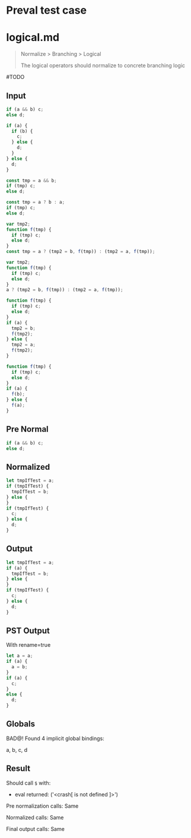 # Preval test case

# logical.md

> Normalize > Branching > Logical
>
> The logical operators should normalize to concrete branching logic

#TODO

## Input

`````js filename=intro
if (a && b) c;
else d;
`````

`````js filename=ideal
if (a) {
  if (b) {
    c;
  } else {
    d;
  }
} else {
  d;
}
`````

`````js filename=probably
const tmp = a && b;
if (tmp) c;
else d;
`````

`````js filename=probably-step2
const tmp = a ? b : a;
if (tmp) c;
else d;
`````

`````js filename=probably-step3
var tmp2;
function f(tmp) {
  if (tmp) c;
  else d;
}
const tmp = a ? (tmp2 = b, f(tmp)) : (tmp2 = a, f(tmp));
`````

`````js filename=probably-step4
var tmp2;
function f(tmp) {
  if (tmp) c;
  else d;
}
a ? (tmp2 = b, f(tmp)) : (tmp2 = a, f(tmp));
`````

`````js filename=probably-step5
function f(tmp) {
  if (tmp) c;
  else d;
}
if (a) { 
  tmp2 = b; 
  f(tmp2);
} else {
  tmp2 = a;
  f(tmp2);
}
`````

`````js filename=probably-step6
function f(tmp) {
  if (tmp) c;
  else d;
}
if (a) { 
  f(b);
} else {
  f(a);
}
`````

## Pre Normal


`````js filename=intro
if (a && b) c;
else d;
`````

## Normalized


`````js filename=intro
let tmpIfTest = a;
if (tmpIfTest) {
  tmpIfTest = b;
} else {
}
if (tmpIfTest) {
  c;
} else {
  d;
}
`````

## Output


`````js filename=intro
let tmpIfTest = a;
if (a) {
  tmpIfTest = b;
} else {
}
if (tmpIfTest) {
  c;
} else {
  d;
}
`````

## PST Output

With rename=true

`````js filename=intro
let a = a;
if (a) {
  a = b;
}
if (a) {
  c;
}
else {
  d;
}
`````

## Globals

BAD@! Found 4 implicit global bindings:

a, b, c, d

## Result

Should call `$` with:
 - eval returned: ('<crash[ <ref> is not defined ]>')

Pre normalization calls: Same

Normalized calls: Same

Final output calls: Same
